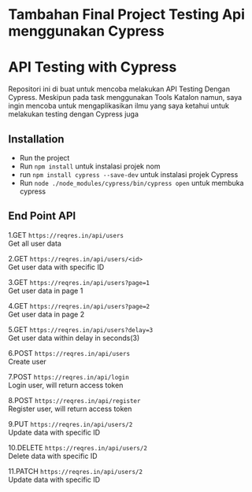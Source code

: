 # Tambahan Final Project Testing Api menggunakan Cypress

# API Testing with Cypress
Repositori ini di buat untuk mencoba melakukan API Testing Dengan Cypress. Meskipun pada task menggunakan Tools Katalon namun, saya ingin mencoba untuk mengaplikasikan ilmu yang saya ketahui untuk melakukan testing dengan Cypress juga

## Installation
* Run the project
* Run `npm install` untuk instalasi projek nom
* run `npm install cypress --save-dev` untuk instalasi projek Cypress
* Run `node ./node_modules/cypress/bin/cypress open` untuk membuka cypress

## End Point API

1.GET `https://reqres.in/api/users` <br>
Get all user data <br>

2.GET `https://reqres.in/api/users/<id>` <br>
Get user data with specific ID <br>

3.GET `https://reqres.in/api/users?page=1` <br>
Get user data in page 1 <br>

4.GET `https://reqres.in/api/users?page=2` <br>
Get user data in page 2 <br>

5.GET `https://reqres.in/api/users?delay=3` <br>
Get user data within delay in seconds(3) <br>

6.POST `https://reqres.in/api/users` <br>
Create user <br>

7.POST `https://reqres.in/api/login` <br>
Login user, will return access token <br>

8.POST `https://reqres.in/api/register` <br>
Register user, will return access token <br>

9.PUT `https://reqres.in/api/users/2` <br>
Update data with specific ID <br>

10.DELETE `https://reqres.in/api/users/2` <br>
Delete data with specific ID <br>

11.PATCH `https://reqres.in/api/users/2` <br>
Update data with specific ID <br>